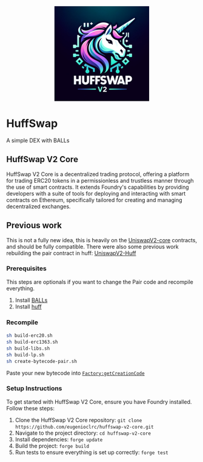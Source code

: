 <center>
  <img src="logo.png" width="250px" />
</center>

# HuffSwap 
A simple DEX with BALLs 


## HuffSwap V2 Core

HuffSwap V2 Core is a decentralized trading protocol, offering a platform for trading ERC20 tokens in a permissionless and trustless manner through the use of smart contracts. It extends Foundry's capabilities by providing developers with a suite of tools for deploying and interacting with smart contracts on Ethereum, specifically tailored for creating and managing decentralized exchanges.


## Previous work

This is not a fully new idea, this is heavily on the [UniswapV2-core](https://github.com/Uniswap/v2-core/) contracts, and should be fully compatible.
There were also some previous work rebuilding the pair contract in huff: [UniswapV2-Huff](https://github.com/AmadiMichael/UniswapV2-Huff/)

### Prerequisites

This steps are optionals if you want to change the Pair code and recompile everything.

1. Install [BALLs](https://github.com/Philogy/balls/tree/main)
2. Install [huff](https://github.com/huff-language/huff-rs?tab=readme-ov-file#installation)

### Recompile

```bash
sh build-erc20.sh
sh build-erc1363.sh
sh build-libs.sh
sh build-lp.sh
sh create-bytecode-pair.sh
```

Paste your new bytecode into [`Factory:getCreationCode`](https://github.com/eugenioclrc/huffswap-v2-core/blob/7b7572305d2ccce80c0d431beeba8948d9491080/src/Factory.sol#L32)

### Setup Instructions

To get started with HuffSwap V2 Core, ensure you have Foundry installed. Follow these steps:

1. Clone the HuffSwap V2 Core repository: `git clone https://github.com/eugenioclrc/huffswap-v2-core.git`
2. Navigate to the project directory: `cd huffswap-v2-core`
3. Install dependencies: `forge update`
4. Build the project: `forge build`
5. Run tests to ensure everything is set up correctly: `forge test`
